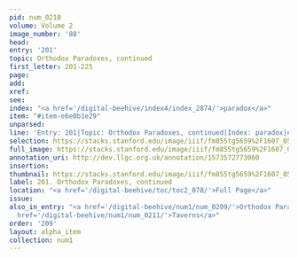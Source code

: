 ```yaml
---
pid: num_0210
volume: Volume 2
image_number: '88'
head: 
entry: '201'
topic: Orthodox Paradoxes, continued
first_letter: 201-225
page: 
add: 
xref: 
see: 
index: "<a href='/digital-beehive/index4/index_2874/'>paradox</a>"
item: "#item-e6e0b1e29"
unparsed: 
line: 'Entry: 201|Topic: Orthodox Paradoxes, continued|Index: paradox|#item-e6e0b1e29'
selection: https://stacks.stanford.edu/image/iiif/fm855tg5659%2F1607_0555/703,230,3143,999/full/0/default.jpg
full_image: https://stacks.stanford.edu/image/iiif/fm855tg5659%2F1607_0555/full/full/0/default.jpg
annotation_uri: http://dev.llgc.org.uk/annotation/1573572773060
insertion: 
thumbnail: https://stacks.stanford.edu/image/iiif/fm855tg5659%2F1607_0555/703,230,600,180/250,/0/default.jpg
label: 201. Orthodox Paradoxes, continued
location: "<a href='/digital-beehive/toc/toc2_078/'>Full Page</a>"
issue: 
also_in_entry: "<a href='/digital-beehive/num1/num_0209/'>Orthodox Paradoxes</a>|<a
  href='/digital-beehive/num1/num_0211/'>Taverns</a>"
order: '209'
layout: alpha_item
collection: num1
---
```

